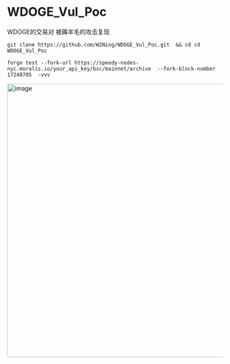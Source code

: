 # WDOGE_Vul_Poc
WDOGE的交易对 被薅羊毛的攻击复现


```
git clone https://github.com/W2Ning/WDOGE_Vul_Poc.git  && cd cd WDOGE_Vul_Poc
```


```
forge test --fork-url https://speedy-nodes-nyc.moralis.io/your_api_key/bsc/mainnet/archive  --fork-block-number  17248705  -vvv
```

<img width="638" alt="image" src="https://user-images.githubusercontent.com/33406415/165334838-12accb78-dbb2-4bff-b397-3e700c8d968b.png">
